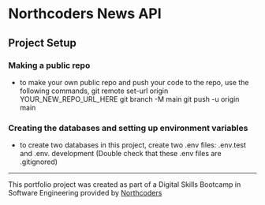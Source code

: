# Northcoders News API

## Project Setup

### Making a public repo
- to make your own public repo and push your code to the repo, use the following commands,
    git remote set-url origin YOUR_NEW_REPO_URL_HERE
    git branch -M main
    git push -u origin main

### Creating the databases and setting up environment variables
- to create two databases in this project, create two .env files: .env.test and .env. development
(Double check that these .env files are .gitignored)





--- 

This portfolio project was created as part of a Digital Skills Bootcamp in Software Engineering provided by [Northcoders](https://northcoders.com/)
